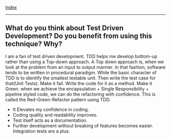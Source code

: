 [Index](index.md)

---
## What do you think about Test Driven Development? Do you benefit from using this technique? Why?

I am a fan of test driven development. TDD helps me develop bottom-up rather than using a Top-down approach. A Top down approach is, when we look at the problem from an input to output manner. In that fashion, software tends to be written in procedural paradigm. While the basic character of TDD is to identify the smallest testable unit. Then write the test case for that(Unit Tests). Make it fail. Write the code for it as a method. Make it Green. when we achieve the encapsulation + Single Responsibility + pipeline styled code, we can do the refactoring with confidence. This is called the Red-Green-Refactor pattern using TDD.

* It Elevates my confidence in coding.
* Coding quality and readability improves.
* Test itself acts as a documentation.
* Further development without breaking of features becomes easier. Integration tests are a plus.
